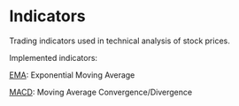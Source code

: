 Indicators
==========

Trading indicators used in technical analysis of stock prices.

Implemented indicators:

[EMA](http://en.wikipedia.org/wiki/Moving_average#Exponential_moving_average): Exponential Moving Average

[MACD](http://en.wikipedia.org/wiki/MACD): Moving Average Convergence/Divergence
